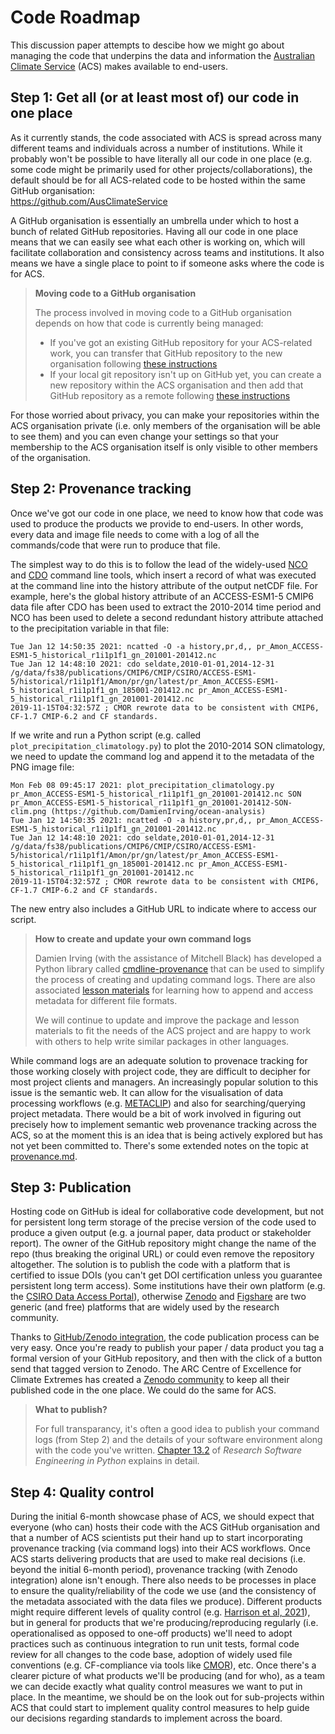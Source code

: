 # Code Roadmap

This discussion paper attempts to descibe how we might go about
managing the code that underpins the data and information the
[Australian Climate Service](https://www.acs.gov.au/) (ACS) makes available to end-users. 

## Step 1: Get all (or at least most of) our code in one place

As it currently stands,
the code associated with ACS is spread across
many different teams and individuals across a number of institutions.
While it probably won't be possible to have literally all our code in one place
(e.g. some code might be primarily used for other projects/collaborations),
the default should be for all ACS-related code to be hosted within the same GitHub organisation:  
https://github.com/AusClimateService

A GitHub organisation is essentially an umbrella under which to host a bunch of related GitHub repositories.
Having all our code in one place means that we can easily see what each other is working on,
which will facilitate collaboration and consistency across teams and institutions.
It also means we have a single place to point to if someone asks where the code is for ACS.

> **Moving code to a GitHub organisation**
>
> The process involved in moving code to a GitHub organisation
> depends on how that code is currently being managed:
> - If you've got an existing GitHub repository for your ACS-related work,
> you can transfer that GitHub repository to the new organisation following
> [these instructions](https://docs.github.com/en/github/administering-a-repository/transferring-a-repository)
> - If your local git repository isn't up on GitHub yet,
> you can create a new repository within the ACS organisation
> and then add that GitHub repository as a remote
> following [these instructions](https://docs.github.com/en/github/getting-started-with-github/managing-remote-repositories)

For those worried about privacy,
you can make your repositories within the ACS organisation private
(i.e. only members of the organisation will be able to see them)
and you can even change your settings so that your membership to the ACS organisation itself 
is only visible to other members of the organisation.

## Step 2: Provenance tracking

Once we've got our code in one place,
we need to know how that code was used to produce the products we provide to end-users.
In other words,
every data and image file needs to come with a log of all the commands/code
that were run to produce that file.

The simplest way to do this is to follow the lead of the widely-used
[NCO](http://nco.sourceforge.net/) and [CDO](https://code.mpimet.mpg.de/projects/cdo) command line tools,
which insert a record of what was executed at the command line
into the history attribute of the output netCDF file.
For example, here's the global history attribute of an ACCESS-ESM1-5 CMIP6 data file
after CDO has been used to extract the 2010-2014 time period 
and NCO has been used to delete a second redundant history attribute
attached to the precipitation variable in that file:

```text
Tue Jan 12 14:50:35 2021: ncatted -O -a history,pr,d,, pr_Amon_ACCESS-ESM1-5_historical_r1i1p1f1_gn_201001-201412.nc
Tue Jan 12 14:48:10 2021: cdo seldate,2010-01-01,2014-12-31 /g/data/fs38/publications/CMIP6/CMIP/CSIRO/ACCESS-ESM1-5/historical/r1i1p1f1/Amon/pr/gn/latest/pr_Amon_ACCESS-ESM1-5_historical_r1i1p1f1_gn_185001-201412.nc pr_Amon_ACCESS-ESM1-5_historical_r1i1p1f1_gn_201001-201412.nc
2019-11-15T04:32:57Z ; CMOR rewrote data to be consistent with CMIP6, CF-1.7 CMIP-6.2 and CF standards.
```

If we write and run a Python script (e.g. called `plot_precipitation_climatology.py`) to plot the 2010-2014 SON climatology,
we need to update the command log and append it to the metadata of the PNG image file:

```text
Mon Feb 08 09:45:17 2021: plot_precipitation_climatology.py pr_Amon_ACCESS-ESM1-5_historical_r1i1p1f1_gn_201001-201412.nc SON pr_Amon_ACCESS-ESM1-5_historical_r1i1p1f1_gn_201001-201412-SON-clim.png (https://github.com/DamienIrving/ocean-analysis)
Tue Jan 12 14:50:35 2021: ncatted -O -a history,pr,d,, pr_Amon_ACCESS-ESM1-5_historical_r1i1p1f1_gn_201001-201412.nc
Tue Jan 12 14:48:10 2021: cdo seldate,2010-01-01,2014-12-31 /g/data/fs38/publications/CMIP6/CMIP/CSIRO/ACCESS-ESM1-5/historical/r1i1p1f1/Amon/pr/gn/latest/pr_Amon_ACCESS-ESM1-5_historical_r1i1p1f1_gn_185001-201412.nc pr_Amon_ACCESS-ESM1-5_historical_r1i1p1f1_gn_201001-201412.nc
2019-11-15T04:32:57Z ; CMOR rewrote data to be consistent with CMIP6, CF-1.7 CMIP-6.2 and CF standards.
```

The new entry also includes a GitHub URL to indicate where to access our script.

> **How to create and update your own command logs**
>
> Damien Irving (with the assistance of Mitchell Black) has developed
> a Python library called [cmdline-provenance](https://cmdline-provenance.readthedocs.io/en/latest/) 
> that can be used to simplify the process of creating and updating command logs.
> There are also associated [lesson materials](https://carpentrieslab.github.io/python-aos-lesson/09-provenance/index.html)
> for learning how to append and access metadata for different file formats.
>
> We will continue to update and improve the package and lesson materials to fit the needs of the ACS project
> and are happy to work with others to help write similar packages in other languages.

While command logs are an adequate solution to provenace tracking for those working closely with project code,
they are difficult to decipher for most project clients and managers.
An increasingly popular solution to this issue is the semantic web.
It can allow for the visualisation of data processing workflows (e.g. [METACLIP](http://www.metaclip.org/))
and also for searching/querying project metadata.
There would be a bit of work involved in figuring out precisely how to implement semantic web provenance tracking across the ACS,
so at the moment this is an idea that is being actively explored but has not yet been committed to.
There's some extended notes on the topic at
[provenance.md](https://github.com/AusClimateService/code-roadmap/blob/main/provenance.md).

## Step 3: Publication

Hosting code on GitHub is ideal for collaborative code development,
but not for persistent long term storage of the precise version of the code
used to produce a given output (e.g. a journal paper, data product or stakeholder report).
The owner of the GitHub repository might change the name of the repo
(thus breaking the original URL)
or could even remove the repository altogether.
The solution is to publish the code with a platform
that is certified to issue DOIs
(you can't get DOI certification unless you guarantee persistent long term access).
Some institutions have their own platform
(e.g. the [CSIRO Data Access Portal](https://data.csiro.au/collections/)),
otherwise [Zenodo](https://zenodo.org/) and [Figshare](https://figshare.com/)
are two generic (and free) platforms that are widely used by the research community.

Thanks to [GitHub/Zenodo integration](https://guides.github.com/activities/citable-code/),
the code publication process can be very easy.
Once you're ready to publish your paper / data product
you tag a formal version of your GitHub repository,
and then with the click of a button send that tagged version to Zenodo.
The ARC Centre of Excellence for Climate Extremes has created a
[Zenodo community](https://zenodo.org/communities/arc-coe-clex/)
to keep all their published code in the one place.
We could do the same for ACS.

> **What to publish?**
> 
> For full transparancy,
> it's often a good idea to publish your command logs (from Step 2)
> and the details of your software environment along with the code you've written.
> [Chapter 13.2](https://merely-useful.tech/py-rse/provenance.html#provenance-code)
> of *Research Software Engineering in Python* explains in detail.

## Step 4: Quality control

During the initial 6-month showcase phase of ACS,
we should expect that everyone (who can) hosts their code with the ACS GitHub organisation
and that a number of ACS scientists put their hand up
to start incorporating provenance tracking (via command logs) into their ACS workflows.
Once ACS starts delivering products that are used to make real decisions
(i.e. beyond the initial 6-month period),
provenance tracking (with Zenodo integration) alone isn't enough.
There also needs to be processes in place to ensure the quality/reliability of the code we use
(and the consistency of the metadata associated with the data files we produce).
Different products might require different levels of quality control
(e.g. [Harrison et al, 2021](https://doi.org/10.5281/zenodo.4761866)),
but in general for products that we're producing/reproducing regularly
(i.e. operationalised as opposed to one-off products)
we'll need to adopt practices such as
continuous integration to run unit tests,
formal code review for all changes to the code base,
adoption of widely used file conventions
(e.g. CF-compliance via tools like [CMOR](https://cmor.llnl.gov/)), etc.
Once there's a clearer picture of what products we'll be producing (and for who),
as a team we can decide exactly what quality control measures we want to put in place.
In the meantime,
we should be on the look out for sub-projects within ACS
that could start to implement quality control measures to help guide
our decisions regarding standards to implement across the board.
